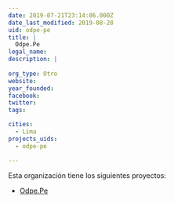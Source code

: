 ```yaml
---
date: 2019-07-21T23:14:06.000Z
date_last_modified: 2019-08-28
uid: odpe-pe
title: |
  Odpe.Pe
legal_name: 
description: |
  
org_type: Otro
website: 
year_founded: 
facebook: 
twitter: 
tags:

cities: 
  - Lima
projects_uids:
  - odpe-pe

---
```


Esta organización tiene los siguientes proyectos:

- [Odpe.Pe](/proyectos/odpe-pe)
